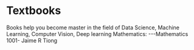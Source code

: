 # Textbooks
Books help you become master in the field of Data Science, Machine Learning, Computer Vision, Deep learning
Mathematics:
---Mathematics 1001- Jaime R Tiong
